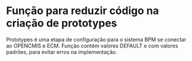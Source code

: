 # Função para reduzir código na criação de prototypes 
Prototypes é uma etapa de configuração para o sistema BPM se conectar ao OPENCMIS e ECM.
Função contém valores DEFAULT e com valores padrões, para evitar erros na implementação.
 
